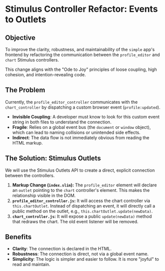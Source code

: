 # Stimulus Controller Refactor: Events to Outlets

## Objective

To improve the clarity, robustness, and maintainability of the `simple` app's frontend by refactoring the communication between the `profile_editor` and `chart` Stimulus controllers.

This change aligns with the "Ode to Joy" principles of loose coupling, high cohesion, and intention-revealing code.

## The Problem

Currently, the `profile_editor_controller` communicates with the `chart_controller` by dispatching a custom browser event (`profile:updated`).

- **Invisible Coupling**: A developer must know to look for this custom event string in both files to understand the connection.
- **Fragile**: Relies on a global event bus (the `document` or `window` object), which can lead to naming collisions or unintended side effects.
- **Indirect**: The data flow is not immediately obvious from reading the HTML markup.

## The Solution: Stimulus Outlets

We will use the Stimulus Outlets API to create a direct, explicit connection between the controllers.

1.  **Markup Change (`index.slim`):** The `profile_editor` element will declare an `outlet` pointing to the `chart` controller's element. This makes the relationship visible in the DOM.
2.  **`profile_editor_controller.js`:** It will access the chart controller via `this.chartOutlet`. Instead of dispatching an event, it will directly call a public method on the outlet, e.g., `this.chartOutlet.update(newData)`.
3.  **`chart_controller.js`:** It will expose a public `update(newData)` method that redraws the chart. The old event listener will be removed.

## Benefits

- **Clarity**: The connection is declared in the HTML.
- **Robustness**: The connection is direct, not via a global event name.
- **Simplicity**: The logic is simpler and easier to follow. It is more "joyful" to read and maintain.